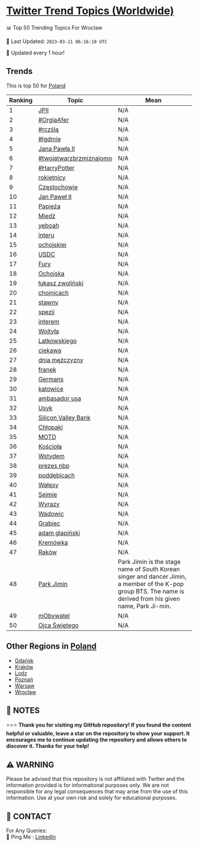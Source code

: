 [Twitter Trend Topics (Worldwide)](https://github.com/ErcinDedeoglu/Twitter-Trend-Topics)
==========


📊 Top 50 Trending Topics For Wroclaw

📆 Last Updated: `2023-03-11 06:16:10 UTC`

🔧 Updated every 1 hour!


## Trends

This is top 50 for [Poland](</Poland>)

| Ranking | Topic | Mean |
| ------- | ------------ | ------------ |
| 1 | [JPII](http://twitter.com/search?q=JPII) | N/A |
| 2 | [#OrgiaAfer](http://twitter.com/search?q=%23OrgiaAfer) | N/A |
| 3 | [#rczślą](http://twitter.com/search?q=%23rcz%c5%9bl%c4%85) | N/A |
| 4 | [#lgdmie](http://twitter.com/search?q=%23lgdmie) | N/A |
| 5 | [Jana Pawła II](http://twitter.com/search?q=Jana+Paw%c5%82a+II) | N/A |
| 6 | [#twojatwarzbrzmiznajomo](http://twitter.com/search?q=%23twojatwarzbrzmiznajomo) | N/A |
| 7 | [#HarryPotter](http://twitter.com/search?q=%23HarryPotter) | N/A |
| 8 | [rokietnicy](http://twitter.com/search?q=rokietnicy) | N/A |
| 9 | [Częstochowie](http://twitter.com/search?q=Cz%c4%99stochowie) | N/A |
| 10 | [Jan Paweł II](http://twitter.com/search?q=Jan+Pawe%c5%82+II) | N/A |
| 11 | [Papieża](http://twitter.com/search?q=Papie%c5%bca) | N/A |
| 12 | [Miedź](http://twitter.com/search?q=Mied%c5%ba) | N/A |
| 13 | [yeboah](http://twitter.com/search?q=yeboah) | N/A |
| 14 | [interu](http://twitter.com/search?q=interu) | N/A |
| 15 | [ochojskiej](http://twitter.com/search?q=ochojskiej) | N/A |
| 16 | [USDC](http://twitter.com/search?q=USDC) | N/A |
| 17 | [Fury](http://twitter.com/search?q=Fury) | N/A |
| 18 | [Ochojska](http://twitter.com/search?q=Ochojska) | N/A |
| 19 | [łukasz zwoliński](http://twitter.com/search?q=%c5%82ukasz+zwoli%c5%84ski) | N/A |
| 20 | [chojnicach](http://twitter.com/search?q=chojnicach) | N/A |
| 21 | [stawny](http://twitter.com/search?q=stawny) | N/A |
| 22 | [spezii](http://twitter.com/search?q=spezii) | N/A |
| 23 | [interem](http://twitter.com/search?q=interem) | N/A |
| 24 | [Wojtyła](http://twitter.com/search?q=Wojty%c5%82a) | N/A |
| 25 | [Latkowskiego](http://twitter.com/search?q=Latkowskiego) | N/A |
| 26 | [ciekawa](http://twitter.com/search?q=ciekawa) | N/A |
| 27 | [dnia mężczyzny](http://twitter.com/search?q=dnia+m%c4%99%c5%bcczyzny) | N/A |
| 28 | [franek](http://twitter.com/search?q=franek) | N/A |
| 29 | [Germans](http://twitter.com/search?q=Germans) | N/A |
| 30 | [katowice](http://twitter.com/search?q=katowice) | N/A |
| 31 | [ambasador usa](http://twitter.com/search?q=ambasador+usa) | N/A |
| 32 | [Usyk](http://twitter.com/search?q=Usyk) | N/A |
| 33 | [Silicon Valley Bank](http://twitter.com/search?q=Silicon+Valley+Bank) | N/A |
| 34 | [Chłopaki](http://twitter.com/search?q=Ch%c5%82opaki) | N/A |
| 35 | [MOTD](http://twitter.com/search?q=MOTD) | N/A |
| 36 | [Kościoła](http://twitter.com/search?q=Ko%c5%9bcio%c5%82a) | N/A |
| 37 | [Wstydem](http://twitter.com/search?q=Wstydem) | N/A |
| 38 | [prezes nbp](http://twitter.com/search?q=prezes+nbp) | N/A |
| 39 | [poddębicach](http://twitter.com/search?q=podd%c4%99bicach) | N/A |
| 40 | [Wałęsy](http://twitter.com/search?q=Wa%c5%82%c4%99sy) | N/A |
| 41 | [Sejmie](http://twitter.com/search?q=Sejmie) | N/A |
| 42 | [Wyrazy](http://twitter.com/search?q=Wyrazy) | N/A |
| 43 | [Wadowic](http://twitter.com/search?q=Wadowic) | N/A |
| 44 | [Grabiec](http://twitter.com/search?q=Grabiec) | N/A |
| 45 | [adam glapiński](http://twitter.com/search?q=adam+glapi%c5%84ski) | N/A |
| 46 | [Kremówka](http://twitter.com/search?q=Krem%c3%b3wka) | N/A |
| 47 | [Raków](http://twitter.com/search?q=Rak%c3%b3w) | N/A |
| 48 | [Park Jimin](http://twitter.com/search?q=Park+Jimin) | Park Jimin is the stage name of South Korean singer and dancer Jimin, a member of the K-pop group BTS. The name is derived from his given name, Park Ji-min. |
| 49 | [mObywatel](http://twitter.com/search?q=mObywatel) | N/A |
| 50 | [Ojca Świętego](http://twitter.com/search?q=Ojca+%c5%9awi%c4%99tego) | N/A |



## Other Regions in [Poland](</Poland>)

* [Gdańsk](</Poland/Gdańsk.md>)
* [Kraków](</Poland/Kraków.md>)
* [Lodz](</Poland/Lodz.md>)
* [Poznań](</Poland/Poznań.md>)
* [Warsaw](</Poland/Warsaw.md>)
* [Wroclaw](</Poland/Wroclaw.md>)



## 📝 NOTES

⭐⭐⭐ **Thank you for visiting my GitHub repository! If you found the content helpful or valuable, leave a star on the repository to show your support. It encourages me to continue updating the repository and allows others to discover it. Thanks for your help!**


## ⚠️ WARNING

Please be advised that this repository is not affiliated with Twitter and the information provided is for informational purposes only. We are not responsible for any legal consequences that may arise from the use of this information. Use at your own risk and solely for educational purposes.


## 📨 CONTACT

 For Any Queries:  
            🏓 Ping Me : [LinkedIn](https://www.linkedin.com/in/ercindedeoglu/)
